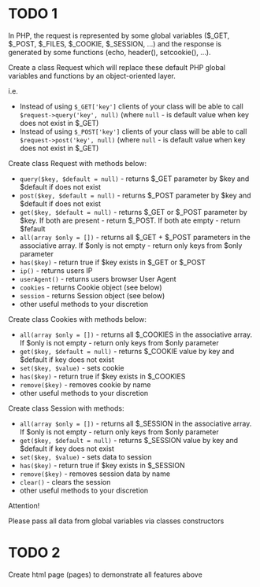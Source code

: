 # TODO 1

In PHP, the request is represented by some global variables ($_GET, $_POST, $_FILES, $_COOKIE, $_SESSION, …) and the response is generated by some functions (echo, header(), setcookie(), …).

Create a class Request which will replace these default PHP global variables and functions by an object-oriented layer.

i.e.

 * Instead of using `$_GET['key']` clients of your class will be able to call `$request->query('key', null)` (where `null` - is default value when key does not exist in $_GET)
 * Instead of using `$_POST['key']` clients of your class will be able to call `$request->post('key', null)` (where `null` - is default value when key does not exist in $_GET)

Create class Request with methods below:
 * `query($key, $default = null)` - returns $_GET parameter by $key and $default if does not exist
 * `post($key, $default = null)` - returns $_POST parameter by $key and $default if does not exist
 * `get($key, $default = null)` - returns $_GET or $_POST parameter by $key. If both are present - return $_POST. If both ate empty - return $fefault
 * `all(array $only = [])` - returns all $_GET + $_POST parameters in the associative array. If $only is not empty - return only keys from $only parameter
 * `has($key)` - return true if $key exists in $_GET or $_POST
 * `ip()` - returns users IP
 * `userAgent()` - returns users browser User Agent
 * `cookies` - returns Cookie object (see below)
 * `session` - returns Session object (see below)
 * other useful methods to your discretion
 
Create class Cookies with methods below:
 * `all(array $only = [])` - returns all $_COOKIES in the associative array. If $only is not empty - return only keys from $only parameter
 * `get($key, $default = null)` - returns $_COOKIE value by key and $default if key does not exist
 * `set($key, $value)` - sets cookie
 * `has($key)` - return true if $key exists in $_COOKIES
 * `remove($key)` - removes cookie by name
 * other useful methods to your discretion
 
Create class Session with methods:
 * `all(array $only = [])` - returns all $_SESSION in the associative array. If $only is not empty - return only keys from $only parameter
 * `get($key, $default = null)` - returns $_SESSION value by key and $default if key does not exist
 * `set($key, $value)` - sets data to session
 * `has($key)` - return true if $key exists in $_SESSION
 * `remove($key)` - removes session data by name
 * `clear()` - clears the session
 * other useful methods to your discretion

Attention!

Please pass all data from global variables via classes constructors

# TODO 2

Create html page (pages) to demonstrate all features above